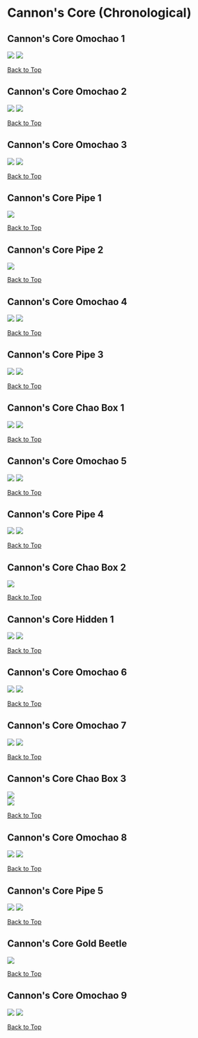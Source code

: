 # Cannon's Core (Chronological)

## Cannon's Core Omochao 1
![](./CannonsCore/Omochao-1st-Far.webp)
![](./CannonsCore/Omochao-1st-Close.webp)

[Back to Top](#)

## Cannon's Core Omochao 2
![](./CannonsCore/Omochao-2nd-Far.webp)
![](./CannonsCore/Omochao-2nd-Close.webp)

[Back to Top](#)

## Cannon's Core Omochao 3
![](./CannonsCore/Omochao-3rd-Far.webp)
![](./CannonsCore/Omochao-3rd-Close.webp)

[Back to Top](#)

## Cannon's Core Pipe 1
![](./CannonsCore/Pipe-1st-Close.webp)

[Back to Top](#)

## Cannon's Core Pipe 2
![](./CannonsCore/Pipe-2nd-Far.webp)

[Back to Top](#)

## Cannon's Core Omochao 4
![](./CannonsCore/Omochao-4th-Far.webp)
![](./CannonsCore/Omochao-4th-Close.webp)

[Back to Top](#)

## Cannon's Core Pipe 3
![](./CannonsCore/Pipe-3rd-Far.webp)
![](./CannonsCore/Pipe-3rd-Close.webp)

[Back to Top](#)

## Cannon's Core Chao Box 1
![](./CannonsCore/Chaobox-1st-Far.webp)
![](./CannonsCore/Chaobox-1st-Close.webp)  

[Back to Top](#)

## Cannon's Core Omochao 5
![](./CannonsCore/Omochao-5th-Far.webp)
![](./CannonsCore/Omochao-5th-Close.webp)

[Back to Top](#)

## Cannon's Core Pipe 4
![](./CannonsCore/Pipe-4th-Far.webp)
![](./CannonsCore/Pipe-4th-Close.webp)

[Back to Top](#)

## Cannon's Core Chao Box 2
![](./CannonsCore/Chaobox-2nd-Far.webp)  

[Back to Top](#)

## Cannon's Core Hidden 1
![](./CannonsCore/Hidden-1st-Far.webp)
![](./CannonsCore/Hidden-1st-Close.webp)

[Back to Top](#)

## Cannon's Core Omochao 6
![](./CannonsCore/Omochao-6th-Far.webp)
![](./CannonsCore/Omochao-6th-Close.webp)

[Back to Top](#)

## Cannon's Core Omochao 7
![](./CannonsCore/Omochao-7th-Far.webp)
![](./CannonsCore/Omochao-7th-Close.webp)

[Back to Top](#)

## Cannon's Core Chao Box 3
![](./CannonsCore/Chaobox-3rd-Far.webp)  
![](./CannonsCore/Chaobox-3rd-Close.webp)

[Back to Top](#)

## Cannon's Core Omochao 8
![](./CannonsCore/Omochao-8th-Far.webp)
![](./CannonsCore/Omochao-8th-Close.webp)

[Back to Top](#)

## Cannon's Core Pipe 5
![](./CannonsCore/Pipe-5th-Far.webp)
![](./CannonsCore/Pipe-5th-Close.webp)

[Back to Top](#)

## Cannon's Core Gold Beetle
![](./CannonsCore/GoldBeetle-Close.webp)

[Back to Top](#)

## Cannon's Core Omochao 9
![](./CannonsCore/Omochao-9th-Far.webp)
![](./CannonsCore/Omochao-9th-Close.webp)

[Back to Top](#)
